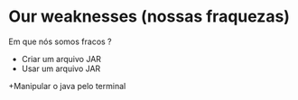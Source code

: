 # Our weaknesses (nossas fraquezas)

Em que nós somos fracos ?


+ Criar um arquivo JAR
+ Usar um arquivo JAR

+Manipular o java pelo terminal 





